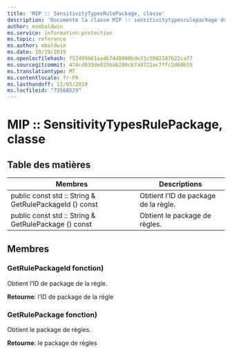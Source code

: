```yaml
---
title: 'MIP :: SensitivityTypesRulePackage, classe'
description: 'Documente la classe MIP :: sensitivitytypesrulepackage du kit de développement logiciel (SDK) Microsoft Information Protection (MIP).'
author: msmbaldwin
ms.service: information-protection
ms.topic: reference
ms.author: mbaldwin
ms.date: 10/29/2019
ms.openlocfilehash: f52495b61aa4b74d8080bde33c5082107b22caf7
ms.sourcegitcommit: 474cd033de025bab280cb7a9721ac7ffc2d60b55
ms.translationtype: MT
ms.contentlocale: fr-FR
ms.lasthandoff: 12/05/2019
ms.locfileid: "73560529"
---
```

# <a name="class-mipsensitivitytypesrulepackage"></a>MIP :: SensitivityTypesRulePackage, classe 
  
## <a name="summary"></a>Table des matières
 Membres                        | Descriptions                                
--------------------------------|---------------------------------------------
public const std :: String & GetRulePackageId () const  |  Obtient l’ID de package de la règle.
public const std :: String & GetRulePackage () const  |  Obtient le package de règles.
  
## <a name="members"></a>Membres
  
### <a name="getrulepackageid-function"></a>GetRulePackageId fonction)
Obtient l’ID de package de la règle.

  
**Retourne**: l’ID de package de la règle
  
### <a name="getrulepackage-function"></a>GetRulePackage fonction)
Obtient le package de règles.

  
**Retourne**: le package de règles